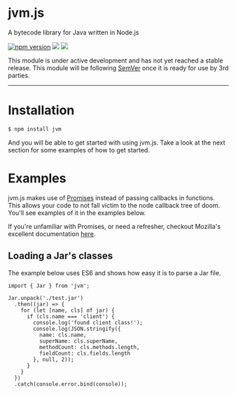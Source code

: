 # jvm.js
A bytecode library for Java written in Node.js

[![npm version](https://badge.fury.io/js/jvm.svg)](https://badge.fury.io/js/jvm)
[![](https://runetek.io/jvm.js/badge.svg)](https://runetek.io/jvm.js/)
[![](https://david-dm.org/kylestev/jvm.js.svg)](https://david-dm.org/kylestev/jvm.js)

This module is under active development and has not yet reached a stable release.
This module will be following [SemVer](http://semver.org/) once it is ready for use by 3rd parties.

---

# Installation

```bash
$ npm install jvm
```

And you will be able to get started with using jvm.js. Take a look at the next section for some examples
of how to get started.

# Examples

jvm.js makes use of [Promises](https://developer.mozilla.org/en-US/docs/Web/JavaScript/Reference/Global_Objects/Promise)
instead of passing callbacks in functions. This allows your code to not fall victim to the node
callback tree of doom. You'll see examples of it in the examples below.

If you're unfamiliar with Promises, or need a refresher, checkout Mozilla's excellent documentation
[here](https://developer.mozilla.org/en-US/docs/Web/JavaScript/Reference/Global_Objects/Promise).

## Loading a Jar's classes

The example below uses ES6 and shows how easy it is to parse a Jar file.

```es6
import { Jar } from 'jvm';

Jar.unpack('./test.jar')
  .then((jar) => {
    for (let [name, cls] of jar) {
      if (cls.name === 'client') {
        console.log('found client class!');
        console.log(JSON.stringify({
          name: cls.name,
          superName: cls.superName,
          methodCount: cls.methods.length,
          fieldCount: cls.fields.length
        }, null, 2));
      }
    }
  })
  .catch(console.error.bind(console));
```
